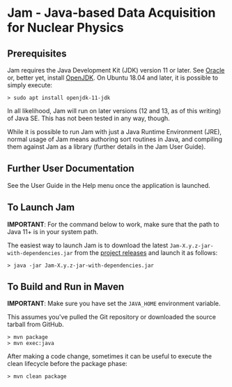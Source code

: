 Jam - Java-based Data Acquisition for Nuclear Physics
=====================================================

Prerequisites
-------------

Jam requires the Java Development Kit (JDK) version 11 or later. See
[Oracle](https://www.oracle.com/technetwork/java/javase/overview/) or, better yet, install
[OpenJDK](https://openjdk.java.net/). On Ubuntu 18.04 and later, it is possible to simply
execute:

    > sudo apt install openjdk-11-jdk

In all likelihood, Jam will run on later versions (12 and 13, as of this writing) of Java SE.
This has not been tested in any way, though.

While it is possible to run Jam with just a Java Runtime Environment (JRE), normal usage of Jam
means authoring sort routines in Java, and compiling them against Jam as a library (further
details in the Jam User Guide).

Further User Documentation
--------------------------

See the User Guide in the Help menu once the application is launched.

To Launch Jam
-------------

**IMPORTANT**: For the command below to work, make sure that the path to Java 11+ is in your
system path.

The easiest way to launch Jam is to download the latest `Jam-X.y.z-jar-with-dependencies.jar`
from the [project releases](https://github.com/dwvisser/jam-daq-code/releases) and launch it as
follows:

    > java -jar Jam-X.y.z-jar-with-dependencies.jar

To Build and Run in Maven
-------------------------

**IMPORTANT**: Make sure you have set the `JAVA_HOME` environment variable.

This assumes you've pulled the Git repository or downloaded the source tarball from GitHub.

    > mvn package
    > mvn exec:java

After making a code change, sometimes it can be useful to execute the clean lifecycle before
the package phase:

    > mvn clean package
